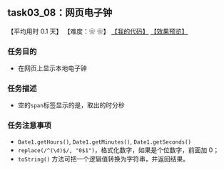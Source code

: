 ## task03_08：网页电子钟

【平均用时 0.1 天】
【难度：❀ ❀】
[【我的代码】](https://github.com/wangsiyuan233/MyDemo/blob/master/task03/08/task03_08.html)
[【效果预览】](https://wangsiyuan233.cn/MyDemo/task03/08/task03_08.html)

### 任务目的
- 在网页上显示本地电子钟

### 任务描述
- 空的`span`标签显示的是，取出的时分秒

### 任务注意事项
- `Date1.getHours()`, `Date1.getMinutes()`, `Date1.getSeconds()`
- `replace(/^(\d)$/, "0$1")`，格式化数字，如果是个位数字，前面加 0；
- `toString()` 方法可把一个逻辑值转换为字符串，并返回结果。










